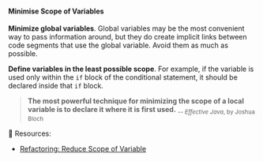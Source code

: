 <link rel="stylesheet" href="{{baseUrl}}/css/textbook.css">

<div class="website-content">

<div id="title">

#### Minimise Scope of Variables

</div>

<div id="body">

**Minimize global variables**. Global variables may be the most convenient way to pass information around, but they do create implicit links between code segments that use the global variable. Avoid them as much as possible.

**Define variables in the least possible scope**. For example, if the variable is used only within the `if` block of the conditional statement, it should be declared inside that `if` block. 

>**The most powerful technique for minimizing the scope of a local variable is to declare it where it is first used.** <sub>-- _Effective Java_, by Joshua Bloch</sub>

:paperclip: Resources:

* [Refactoring: Reduce Scope of Variable](https://refactoring.com/catalog/reduceScopeOfVariable.html) 

</div>

</div>
